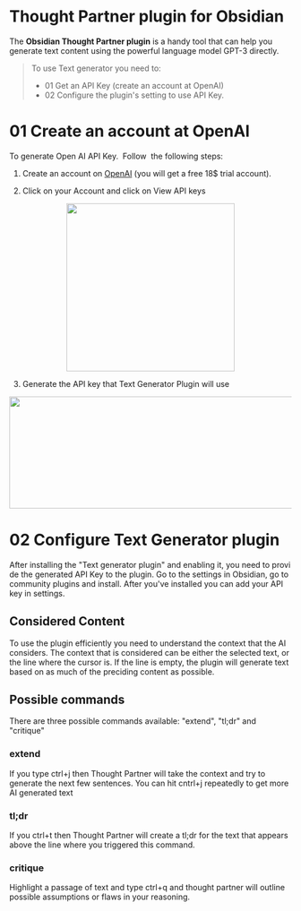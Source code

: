 # Thought Partner plugin for Obsidian

The **Obsidian Thought Partner plugin** is a handy tool that can help you generate text content using the powerful language model GPT-3 directly.

> To use Text generator you need to:
>
> - 01 Get an API Key (create an account at OpenAI)
> - 02 Configure the plugin's setting to use API Key.

# 01 Create an account at OpenAI

To generate Open AI API Key.  Follow  the following steps:

1. Create an account on [OpenAI](https://beta.openai.com/signup) (you will get a free 18$ trial account).

2. Click on your Account and click on View API keys

<p align="center">
  <img width="300" height="300" src="./images/20220227121447.png">
</p>

3. Generate the API key that Text Generator Plugin will use

<p align="center">
  <img width="600" height="200"src="./images/20220227121545.png">
</p>

# 02 Configure Text Generator plugin

After installing the "Text generator plugin" and enabling it, you need to provide the generated API Key to the plugin. Go to the settings in Obsidian, go to community plugins and install. After you've installed you can add your API key in settings.

## Considered Content

To use the plugin efficiently you need to understand the context that the AI considers.
The context that is considered can be either the selected text, or the line where the cursor is. If the line is empty, the plugin will generate text based on as much of the preciding content as possible.

## Possible commands

There are three possible commands available: "extend", "tl;dr" and "critique"

### extend

If you type ctrl+j then Thought Partner will take the context and try to generate the next few sentences. You can hit cntrl+j repeatedly to get more AI generated text

### tl;dr

If you ctrl+t then Thought Partner will create a tl;dr for the text that appears above the line where you triggered this command.

### critique

Highlight a passage of text and type ctrl+q and thought partner will outline possible assumptions or flaws in your reasoning.
